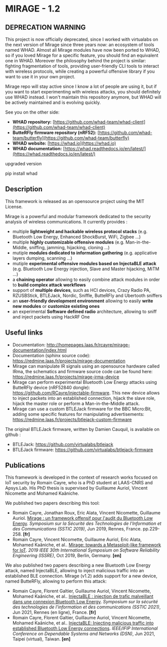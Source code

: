 MIRAGE - 1.2
=============

DEPRECATION WARNING
--------------------
This project is now officially deprecated, since I worked with virtualabs on the next version of Mirage since three years now: an ecosystem of tools named WHAD.
Almost all Mirage modules have now been ported to WHAD, so if you loved Mirage for a specific feature, you should find an equivalent one in WHAD. 
Moreover the philosophy behind the project is similar: fighting fragmentation of tools, providing user-friendly CLI tools to interact with wireless protocols, while 
creating a powerful offensive library if you want to use it in your own project.

Mirage repo will stay active since I know a lot of people are using it, but if you want to start experimenting with wireless attacks, you should definitely use WHAD instead.
I won't maintain this repository anymore, but WHAD will be actively maintained and is evolving quickly. 

See you on the other side: 
* **WHAD repository:** [https://github.com/whad-team/whad-client](https://github.com/whad-team/whad-client)
* **ButteRFly firmware repository (nRF52):** [https://github.com/whad-team/butterfly](https://github.com/whad-team/butterfly)
* **WHAD website:** [https://whad.io](https://whad.io)
* **WHAD documentation:** [https://whad.readthedocs.io/en/latest/](https://whad.readthedocs.io/en/latest/)
 

upgraded version 
 
pip install whad


Description
-----------
This framework is released as an opensource project using the MIT License.

Mirage is a powerful and modular framework dedicated to the security analysis of wireless communications. It currently provides :

  * multiple **lightweight and hackable wireless protocol stacks** (e.g. Bluetooth Low Energy, Enhanced ShockBurst, WiFi, Zigbee ...)
  * multiple **highly customizable offensive modules** (e.g. Man-in-the-Middle, sniffing, jamming, hijacking, cloning ...)
  * mutiple **modules dedicated to information gathering** (e.g. applicative layers dumping, scanning ...)
  * mutiple **experimental offensive modules based on InjectaBLE attack** (e.g. Bluetooth Low Energy injection, Slave and Master hijacking, MiTM ...)
  * a **chaining operator** allowing to easily combine attack modules in order to **build complex attack workflows**
  * support of **multiple devices**, such as HCI devices, Crazy Radio PA, RZUSBStick, BTLEJack, Nordic, Sniffle, ButteRFly and Ubertooth sniffers
  * an **user-friendly development environment** allowing to easily **write new modules** or **customize existing ones**
  * an experimental **Software defined radio** architecture, allowing to sniff and inject packets using HackRF One

Useful links
------------

 * Documentation: http://homepages.laas.fr/rcayre/mirage-documentation/index.html
 * Documentation (sphinx source code): https://redmine.laas.fr/projects/mirage-documentation
 * Mirage can manipulate IR signals using an opensource hardware called IRma, the schematics and firmware source code can be found here: https://redmine.laas.fr/projects/mirage-irma-device
 * Mirage can perform experimental Bluetooth Low Energy attacks using ButteRFly device (nRF52840 dongle): https://github.com/RCayre/injectable-firmware. This new device allows to inject packets into an established connection, hijack the slave role, hijack the master role or perform a Man-in-the-Middle attack.
 * Mirage can use a custom BTLEJack firmware for the BBC Micro:Bit, adding some specific features for manipulating advertisements: https://redmine.laas.fr/projects/btlejack-custom-firmware

The original BTLEJack firmware, written by Damien Cauquil, is available on github :

 * BTLEJack: https://github.com/virtualabs/btlejack
 * BTLEJack firmware: https://github.com/virtualabs/btlejack-firmware

Publications
------------

This framework is developed in the context of research works focused on IoT security by Romain Cayre, who is a PhD student at LAAS-CNRS and Apsys.Lab. His PhD thesis is supervised by Guillaume Auriol, Vincent Nicomette and Mohamed Kaâniche.

We published two papers describing this tool:

 * Romain Cayre, Jonathan Roux, Eric Alata, Vincent Nicomette, Guillaume Auriol. [Mirage : un framework offensif pour l'audit du Bluetooth Low Energy](https://hal.laas.fr/hal-02268774). *Symposium sur la Sécurité des Technologies de l'Information et des Communications (SSTIC 2019)*, Jun 2019, Rennes, France. pp.229-258. **\[fr\]**
 * Romain Cayre, Vincent Nicomette, Guillaume Auriol, Eric Alata, Mohamed Kaâniche, et al.. [Mirage: towards a Metasploit-like framework for IoT](https://hal.laas.fr/hal-02346074). *2019 IEEE 30th International Symposium on Software Reliability Engineering (ISSRE)*, Oct 2019, Berlin, Germany. **\[en\]**

We also published two papers describing a new Bluetooth Low Energy attack, named InjectaBLE, allowing to inject malicious traffic into an established BLE connection. Mirage (v1.2) adds support for a new device, named ButteRFly, allowing to perform this attack:

* Romain Cayre, Florent Galtier, Guillaume Auriol, Vincent Nicomette, Mohamed Kaâniche, et al.. [InjectaBLE : injection de trafic malveillant dans une connexion Bluetooth Low Energy](https://hal.laas.fr/hal-03221143). *Symposium sur la sécurité des technologies de l'information et des communications (SSTIC 2021)*, Jun 2021, Rennes (en ligne), France. **\[fr\]**
* Romain Cayre, Florent Galtier, Guillaume Auriol, Vincent Nicomette, Mohamed Kaâniche, et al.. [InjectaBLE: Injecting malicious traffic into established Bluetooth Low Energy connections](https://hal.laas.fr/hal-03193297). *IEEE/IFIP International Conference on Dependable Systems and Networks (DSN)*, Jun 2021, Taipei (virtual), Taiwan. **\[en\]**
